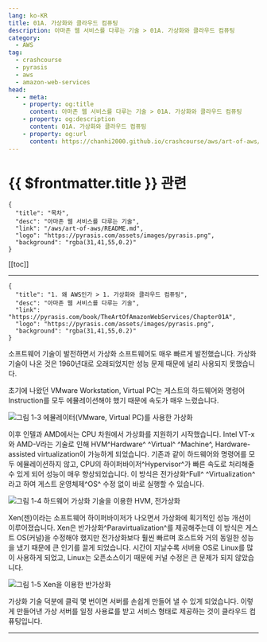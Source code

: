```yaml
---
lang: ko-KR
title: 01A. 가상화와 클라우드 컴퓨팅
description: 아마존 웹 서비스를 다루는 기술 > 01A. 가상화와 클라우드 컴퓨팅
category:
  - AWS
tag: 
  - crashcourse
  - pyrasis
  - aws 
  - amazon-web-services
head:
  - - meta:
    - property: og:title
      content: 아마존 웹 서비스를 다루는 기술 > 01A. 가상화와 클라우드 컴퓨팅
    - property: og:description
      content: 01A. 가상화와 클라우드 컴퓨팅
    - property: og:url
      content: https://chanhi2000.github.io/crashcourse/aws/art-of-aws/01A.html
---
```


# {{ $frontmatter.title }} 관련

```component VPCard
{
  "title": "목차",
  "desc": "아마존 웹 서비스를 다루는 기술",
  "link": "/aws/art-of-aws/README.md",
  "logo": "https://pyrasis.com/assets/images/pyrasis.png",
  "background": "rgba(31,41,55,0.2)"
}
```

[[toc]]

---

```component VPCard
{
  "title": "1. 왜 AWS인가 > 1. 가상화와 클라우드 컴퓨팅",
  "desc": "아마존 웹 서비스를 다루는 기술",
  "link": "https://pyrasis.com/book/TheArtOfAmazonWebServices/Chapter01A",
  "logo": "https://pyrasis.com/assets/images/pyrasis.png",
  "background": "rgba(31,41,55,0.2)"
}
```

소프트웨어 기술이 발전하면서 가상화 소프트웨어도 매우 빠르게 발전했습니다. 가상화 기술이 나온 것은 1960년대로 오래되었지만 성능 문제 때문에 널리 사용되지 못했습니다.

초기에 나왔던 VMware Workstation, Virtual PC는 게스트의 하드웨어와 명령어Instruction를 모두 에뮬레이션해야 했기 때문에 속도가 매우 느렸습니다.

![그림 1-3 에뮬레이터(VMware, Virtual PC)를 사용한 가상화](https://pyrasis.com/assets/images/TheArtOfAmazonWebServicesChapter01/3.png)

이후 인텔과 AMD에서는 CPU 차원에서 가상화를 지원하기 시작했습니다. Intel VT-x와 AMD-V라는 기술로 인해 HVM^Hardware^ ^Virtual^ ^Machine^, Hardware-assisted virtualization이 가능하게 되었습니다. 기존과 같이 하드웨어와 명령어를 모두 에뮬레이션하지 않고, CPU의 하이퍼바이저^Hypervisor^가 빠른 속도로 처리해줄 수 있게 되어 성능이 매우 향상되었습니다. 이 방식은 전가상화^Full^ ^Virtualization^라고 하여 게스트 운영체제^OS^ 수정 없이 바로 실행할 수 있습니다.

![그림 1-4 하드웨어 가상화 기술을 이용한 HVM, 전가상화](https://pyrasis.com/assets/images/TheArtOfAmazonWebServicesChapter01/4.png)

Xen(젠)이라는 소프트웨어 하이퍼바이저가 나오면서 가상화에 획기적인 성능 개선이 이루어졌습니다. Xen은 반가상화^Paravirtualization^를 제공해주는데 이 방식은 게스트 OS(커널)을 수정해야 했지만 전가상화보다 훨씬 빠르며 호스트와 거의 동일한 성능을 냈기 때문에 큰 인기를 끌게 되었습니다. 시간이 지날수록 서버용 OS로 Linux를 많이 사용하게 되었고, Linux는 오픈소스이기 때문에 커널 수정은 큰 문제가 되지 않았습니다.

![그림 1-5 Xen을 이용한 반가상화](https://pyrasis.com/assets/images/TheArtOfAmazonWebServicesChapter01/5.png)

가상화 기술 덕분에 클릭 몇 번이면 서버를 손쉽게 만들어 낼 수 있게 되었습니다. 이렇게 만들어낸 가상 서버를 일정 사용료를 받고 서비스 형태로 제공하는 것이 클라우드 컴퓨팅입니다.

---

<TagLinks />